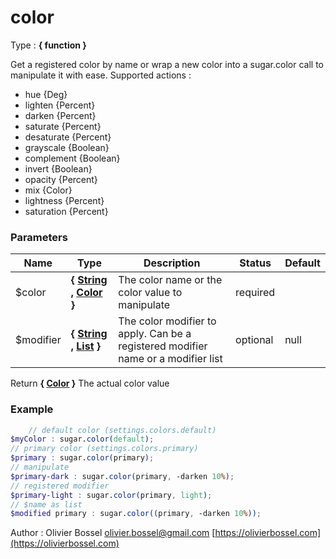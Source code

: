 # color

<!-- @namespace: sugar.scss.core.function.color -->

Type : **{ function }**


Get a registered color by name or wrap a new color into a sugar.color call
to manipulate it with ease.
Supported actions :
- hue {Deg}
- lighten {Percent}
- darken {Percent}
- saturate {Percent}
- desaturate {Percent}
- grayscale {Boolean}
- complement {Boolean}
- invert {Boolean}
- opacity {Percent}
- mix {Color}
- lightness {Percent}
- saturation {Percent}



### Parameters
Name  |  Type  |  Description  |  Status  |  Default
------------  |  ------------  |  ------------  |  ------------  |  ------------
$color  |  **{ [String](http://www.sass-lang.com/documentation/file.SASS_REFERENCE.html#sass-script-strings) , [Color](http://www.sass-lang.com/documentation/file.SASS_REFERENCE.html#colors) }**  |  The color name or the color value to manipulate  |  required  |
$modifier  |  **{ [String](http://www.sass-lang.com/documentation/file.SASS_REFERENCE.html#sass-script-strings) , [List](http://www.sass-lang.com/documentation/file.SASS_REFERENCE.html#lists) }**  |  The color modifier to apply. Can be a registered modifier name or a modifier list  |  optional  |  null

Return **{ [Color](http://www.sass-lang.com/documentation/file.SASS_REFERENCE.html#colors) }** The actual color value

### Example
```scss
	// default color (settings.colors.default)
$myColor : sugar.color(default);
// primary color (settings.colors.primary)
$primary : sugar.color(primary);
// manipulate
$primary-dark : sugar.color(primary, -darken 10%);
// registered modifier
$primary-light : sugar.color(primary, light);
// $name as list
$modified primary : sugar.color((primary, -darken 10%));
```
Author : Olivier Bossel [olivier.bossel@gmail.com](mailto:olivier.bossel@gmail.com) [https://olivierbossel.com](https://olivierbossel.com)
